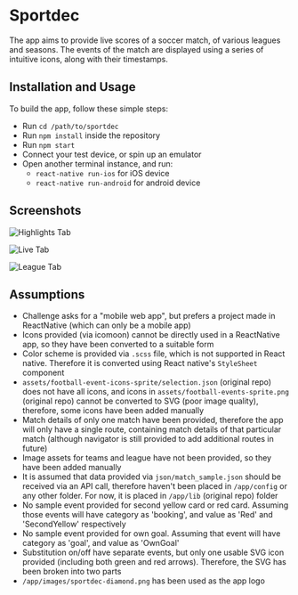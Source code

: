 # Sportdec
The app aims to provide live scores of a soccer match, of various leagues and seasons. The events of the match are displayed using a series of intuitive icons, along with their timestamps.

## Installation and Usage
To build the app, follow these simple steps:

* Run `cd /path/to/sportdec`
* Run `npm install` inside the repository
* Run `npm start`
* Connect your test device, or spin up an emulator
* Open another terminal instance, and run:
    * `react-native run-ios` for iOS device
    * `react-native run-android` for android device

## Screenshots
![Highlights Tab](https://ys1sra.dm2302.livefilestore.com/y3m0i40q7B9rSCyA1_LDH6FL8SJYWiDjh4f3M1oDvOK-JVu8bZEFD8Lu97gsK1TZ1x0R-qDKe-_mrJhTGs7wO8PDFRKfVhv9oMlbMyTWQj-ooPzfnO6W-UZlonyMM27GQfoboFa4rqQ8IwIkxCUfK7fcKxxMI-rirm-SHNIu-9QXoY?width=768&height=1280&cropmode=none)

![Live Tab](https://lrmqoq.dm2302.livefilestore.com/y3mnoI-fvqlUTfxaH7Mw0m3OGhfWRI2XL9r38GpPXeS4rnZyPrv5b0qb9SI8_XP51-sqHu2b-LZ16StTBv2otuu7BO6a_VtFbj4siMCTWG8N9-N8cGMyafA5ga2Y9XW_paZMdoPkrCHNDvpYJUsxqMsn2KAVMvwSYWqphFxZYai9zg?width=768&height=1280&cropmode=none)

![League Tab](https://j3jlda.dm2302.livefilestore.com/y3m-JcPTIY61qmJ0lIzqHs8_HBnKpLp7xFb3pyh49I4_MHuAvY559nErzSPD-j0U4HscylctCtbZoSzA3_LKuqPhLwJjYY7KT9uthoOoiw1HP8XSqdYSTgFbigRhhZ_H62w9e95PP3Bl7llwGyxkL_TzQLtmnfGSQfHu7Ni-0aRhn8?width=768&height=1280&cropmode=none)

## Assumptions
* Challenge asks for a "mobile web app", but prefers a project made in ReactNative (which can only be a mobile app)
* Icons provided (via icomoon) cannot be directly used in a ReactNative app, so they have been converted to a suitable form
* Color scheme is provided via `.scss` file, which is not supported in React native. Therefore it is converted using React native's `StyleSheet` component
* `assets/football-event-icons-sprite/selection.json` (original repo) does not have all icons, and icons in `assets/football-events-sprite.png` (original repo) cannot be converted to SVG (poor image quality), therefore, some icons have been added manually
* Match details of only one match have been provided, therefore the app will only have a single route, containing match details of that particular match (although navigator is still provided to add additional routes in future)
* Image assets for teams and league have not been provided, so they have been added manually
* It is assumed that data provided via `json/match_sample.json` should be received via an API call, therefore haven't been placed in `/app/config` or any other folder. For now, it is placed in `/app/lib` (original repo) folder
* No sample event provided for second yellow card or red card. Assuming those events will have category as 'booking', and value as 'Red' and 'SecondYellow' respectively
* No sample event provided for own goal. Assuming that event will have category as 'goal', and value as 'OwnGoal'
* Substitution on/off have separate events, but only one usable SVG icon provided (including both green and red arrows). Therefore, the SVG has been broken into two parts
* `/app/images/sportdec-diamond.png` has been used as the app logo